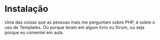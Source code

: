 Instalação
========

Uma das coisas que as pessoas mais me perguntam sobre PHP, é sobre o uso de Templates. Ou porque leram em algum livro ou fórum, ou seja porque eu comentei em aula.